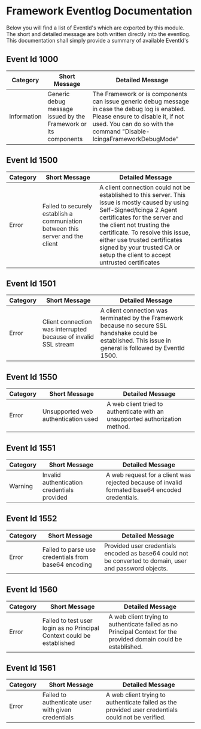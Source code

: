 # Framework Eventlog Documentation

Below you will find a list of EventId's which are exported by this module. The short and detailed message are both written directly into the eventlog. This documentation shall simply provide a summary of available EventId's

## Event Id 1000

| Category | Short Message | Detailed Message |
| --- | --- | --- |
| Information | Generic debug message issued by the Framework or its components | The Framework or is components can issue generic debug message in case the debug log is enabled. Please ensure to disable it, if not used. You can do so with the command "Disable-IcingaFrameworkDebugMode" |

## Event Id 1500

| Category | Short Message | Detailed Message |
| --- | --- | --- |
| Error | Failed to securely establish a communiation between this server and the client | A client connection could not be established to this server. This issue is mostly caused by using Self-Signed/Icinga 2 Agent certificates for the server and the client not trusting the certificate. To resolve this issue, either use trusted certificates signed by your trusted CA or setup the client to accept untrusted certificates |

## Event Id 1501

| Category | Short Message | Detailed Message |
| --- | --- | --- |
| Error | Client connection was interrupted because of invalid SSL stream | A client connection was terminated by the Framework because no secure SSL handshake could be established. This issue in general is followed by EventId 1500. |

## Event Id 1550

| Category | Short Message | Detailed Message |
| --- | --- | --- |
| Error | Unsupported web authentication used | A web client tried to authenticate with an unsupported authorization method. |

## Event Id 1551

| Category | Short Message | Detailed Message |
| --- | --- | --- |
| Warning | Invalid authentication credentials provided | A web request for a client was rejected because of invalid formated base64 encoded credentials. |

## Event Id 1552

| Category | Short Message | Detailed Message |
| --- | --- | --- |
| Error | Failed to parse use credentials from base64 encoding | Provided user credentials encoded as base64 could not be converted to domain, user and password objects. |

## Event Id 1560

| Category | Short Message | Detailed Message |
| --- | --- | --- |
| Error | Failed to test user login as no Principal Context could be established | A web client trying to authenticate failed as no Principal Context for the provided domain could be established. |

## Event Id 1561

| Category | Short Message | Detailed Message |
| --- | --- | --- |
| Error | Failed to authenticate user with given credentials | A web client trying to authenticate failed as the provided user credentials could not be verified. |
